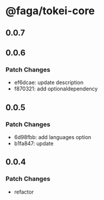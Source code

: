 # @faga/tokei-core

## 0.0.7

## 0.0.6

### Patch Changes

- ef6dcae: update description
- f870321: add optionaldependency

## 0.0.5

### Patch Changes

- 6d98fbb: add languages option
- b1fa847: update

## 0.0.4

### Patch Changes

- refactor
